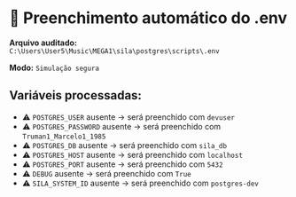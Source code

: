# 🧪 Preenchimento automático do .env

**Arquivo auditado:** `C:\Users\User5\Music\MEGA1\sila\postgres\scripts\.env`

**Modo:** `Simulação segura`

## Variáveis processadas:

- ⚠️ `POSTGRES_USER` ausente → será preenchido com `devuser`
- ⚠️ `POSTGRES_PASSWORD` ausente → será preenchido com `Truman1_Marcelo1_1985`
- ⚠️ `POSTGRES_DB` ausente → será preenchido com `sila_db`
- ⚠️ `POSTGRES_HOST` ausente → será preenchido com `localhost`
- ⚠️ `POSTGRES_PORT` ausente → será preenchido com `5432`
- ⚠️ `DEBUG` ausente → será preenchido com `True`
- ⚠️ `SILA_SYSTEM_ID` ausente → será preenchido com `postgres-dev`
